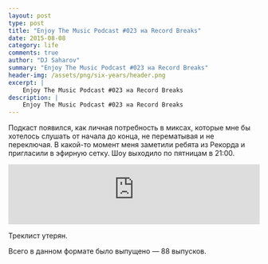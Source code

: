 ```yaml
---
layout: post
type: post
title: "Enjoy The Music Podcast #023 на Record Breaks"
date: 2015-08-08
category: life
comments: true
author: "DJ Saharov"
summary: "Enjoy The Music Podcast #023 на Record Breaks"
header-img: /assets/png/six-years/header.png
excerpt: |
    Enjoy The Music Podcast #023 на Record Breaks
description: |
    Enjoy The Music Podcast #023 на Record Breaks
---
```


<p>
<span class="firstcharacter">П</span>одкаст появился, как личная потребность в миксах, которые мне бы хотелось слушать от начала до конца, не перематывая и не переключая. В какой-то момент меня заметили ребята из Рекорда и пригласили в эфирную сетку. Шоу выходило по пятницам в 21:00.
</p>

<iframe width="100%" height="120" src="https://player-widget.mixcloud.com/widget/iframe/?hide_cover=1&feed=%2Fdjsaharovofficial%2Fenjoy-the-music-podcast-023%2F" frameborder="0" allow="encrypted-media; fullscreen; autoplay; idle-detection; speaker-selection; web-share;" ></iframe>

<p>Треклист утерян.</p>


<p>Всего в данном формате было выпущено &mdash; 88 выпусков.</p>